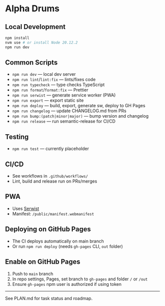 # Alpha Drums

## Local Development

```sh
npm install
nvm use # or install Node 20.12.2
npm run dev
```

## Common Scripts

- `npm run dev` — local dev server
- `npm run lint`/`lint:fix` — lints/fixes code
- `npm run typecheck` — type checks TypeScript
- `npm run format`/`format:fix` — Prettier
- `npm run serwist` — generate service worker (PWA)
- `npm run export` — export static site
- `npm run deploy` — build, export, generate sw, deploy to GH Pages
- `npm run changelog` — update CHANGELOG.md from PRs
- `npm run bump:(patch|minor|major)` — bump version and changelog
- `npm run release` — run semantic-release for CI/CD

## Testing
- `npm run test` — currently placeholder

## CI/CD
- See workflows in `.github/workflows/`
- Lint, build and release run on PRs/merges

## PWA
- Uses [Serwist](https://serwist.pages.dev/docs/next)
- Manifest: `/public/manifest.webmanifest`

## Deploying on GitHub Pages
- The CI deploys automatically on main branch
- Or run `npm run deploy` (needs `gh-pages` CLI, `out` folder)

## Enable on GitHub Pages
1. Push to `main` branch
2. In repo settings, Pages, set branch to `gh-pages` and folder `/` or `/out`
3. Ensure `gh-pages` npm user is authorized if using token

---

See PLAN.md for task status and roadmap.
